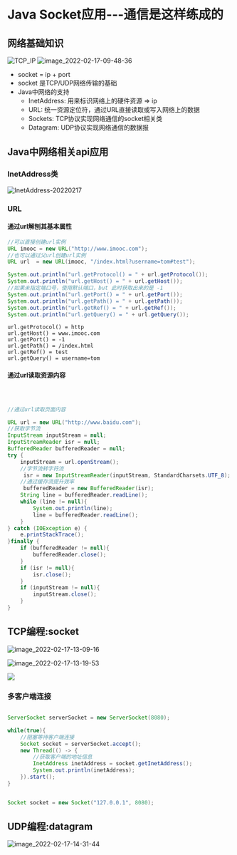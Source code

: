 # Java Socket应用---通信是这样练成的


## 网络基础知识



![TCP_IP](img/TCP_IP.png)
![image_2022-02-17-09-48-36](img/image_2022-02-17-09-48-36.png)


* socket = ip + port
* socket 是TCP/UDP网络传输的基础
* Java中网络的支持
  * InetAddress: 用来标识网络上的硬件资源 => ip
  * URL: 统一资源定位符，通过URL直接读取或写入网络上的数据
  * Sockets: TCP协议实现网络通信的socket相关类
  * Datagram: UDP协议实现网络通信的数据报



## Java中网络相关api应用

### InetAddress类

![InetAddress-20220217](img/InetAddress-20220217.png)

### URL

#### 通过url解刨其基本属性

```java
//可以直接创建url实例
URL imooc = new URL("http://www.imooc.com");
//也可以通过父url创建url实例
URL url  = new URL(imooc, "/index.html?username=tom#test");

System.out.println("url.getProtocol() = " + url.getProtocol());
System.out.println("url.getHost() = " + url.getHost());
//如果未指定端口号，使用默认端口，but 此时获取出来的是 -1
System.out.println("url.getPort() = " + url.getPort());
System.out.println("url.getPath() = " + url.getPath());
System.out.println("url.getRef() = " + url.getRef());
System.out.println("url.getQuery() = " + url.getQuery());

```


```log
url.getProtocol() = http
url.getHost() = www.imooc.com
url.getPort() = -1
url.getPath() = /index.html
url.getRef() = test
url.getQuery() = username=tom
```

#### 通过url读取资源内容

```java



//通过url读取页面内容

URL url = new URL("http://www.baidu.com");
//获取字节流
InputStream inputStream = null;
InputStreamReader isr = null;
BufferedReader bufferedReader = null;
try {
    inputStream = url.openStream();
    //字节流转字符流
     isr = new InputStreamReader(inputStream, StandardCharsets.UTF_8);
    //通过缓存流提升效率
     bufferedReader = new BufferedReader(isr);
    String line = bufferedReader.readLine();
    while (line != null){
        System.out.println(line);
        line = bufferedReader.readLine();
    }
} catch (IOException e) {
    e.printStackTrace();
}finally {
    if (bufferedReader != null){
        bufferedReader.close();
    }
    if (isr != null){
        isr.close();
    }
    if (inputStream != null){
        inputStream.close();
    }
}


```



## TCP编程:socket

![image_2022-02-17-13-09-16](img/image_2022-02-17-13-09-16.png)

![image_2022-02-17-13-19-53](img/image_2022-02-17-13-19-53.png)

![](img/image_2022-02-17-13-32-12.png)


### 多客户端连接

```java

ServerSocket serverSocket = new ServerSocket(8080);

while(true){
    //阻塞等待客户端连接
    Socket socket = serverSocket.accept();
    new Thread(() -> {
        //获取客户端的地址信息
        InetAddress inetAddress = socket.getInetAddress();
        System.out.println(inetAddress);
    }).start();
}

```

```java

Socket socket = new Socket("127.0.0.1", 8080);


```

## UDP编程:datagram


![image_2022-02-17-14-31-44](img/image_2022-02-17-14-31-44.png)



































